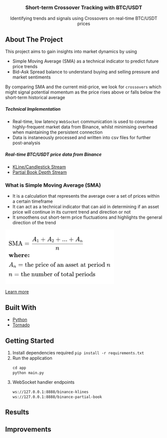 <div align="center">
  <h3>Short-term Crossover Tracking with BTC/USDT</h3>
  <p>Identifying trends and signals using Crossovers on real-time BTC/USDT prices</p>
</div>

## About The Project
This project aims to gain insights into market dynamics by using
* Simple Moving Average (SMA) as a technical indicator to predict future price trends
* Bid-Ask Spread balance to understand buying and selling pressure and market sentiments

By comparing SMA and the current mid-price, we look for `crossovers` which might signal potential momentum as the price rises above or falls below the short-term historical average

##### Technical Implementation
* Real-time, low latency `WebSocket` communication is used to consume highly-frequent market data from Binance, whilst minimising overhead when maintaining the persistent connection
* Data is instaneously processed and written into csv files for further post-analysis

##### Real-time BTC/USDT price data from Binance
* [KLine/Candlestick Stream](https://binance-docs.github.io/apidocs/spot/en/#kline-candlestick-streams)
* [Partial Book Depth Stream](https://binance-docs.github.io/apidocs/spot/en/#partial-book-depth-streams)

### What is Simple Moving Average (SMA)
* It is a calculation that represents the average over a set of prices within a certain timeframe
* It can act as a technical indicator that can aid in determining if an asset price will continue in its current trend and direction or not
* It smoothens out short-term price fluctuations and highlights the general direction of the trend

<div>
  <img src="assets/formula.png" width="350">
</div>

[Learn more](https://www.investopedia.com/terms/s/sma.asp)

## Built With
* [Python](https://www.python.org/doc/)
* [Tornado](https://www.tornadoweb.org/en/stable/guide.html)

## Getting Started
1. Install dependencies required
   `pip install -r requirements.txt`
2. Run the application
   ```
   cd app
   python main.py
   ```
3. WebSocket handler endpoints
   ```
   ws://127.0.0.1:8888/binance-klines
   ws://127.0.0.1:8888/binance-partial-book
   ```

## Results


## Improvements